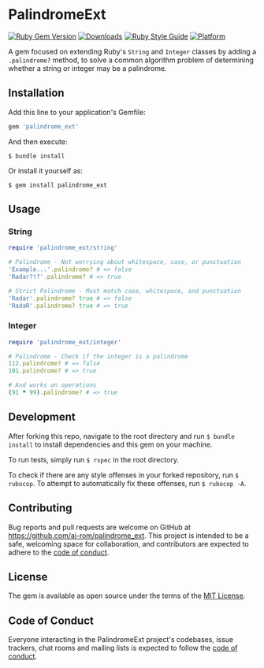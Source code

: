 # PalindromeExt
[![Ruby Gem Version](https://badgen.net/rubygems/v/palindrome_ext)](https://rubygems.org/gems/palindrome_ext)
[![Downloads](https://badgen.net/rubygems/dt/palindrome_ext)](https://rubygems.org/gems/palindrome_ext)
[![Ruby Style Guide](https://img.shields.io/badge/code_style-rubocop-brightgreen.svg)](https://github.com/rubocop/rubocop)
[![Platform](https://badgen.net/rubygems/p/palindrome_ext)](https://www.ruby-lang.org/en/)

A gem focused on extending Ruby's `String` and `Integer` classes by adding a `.palindrome?` method, 
to solve a common algorithm problem of determining whether a string or integer may be a palindrome.

## Installation

Add this line to your application's Gemfile:

```ruby
gem 'palindrome_ext'
```

And then execute:

    $ bundle install

Or install it yourself as:

    $ gem install palindrome_ext

## Usage

### String
```ruby
require 'palindrome_ext/string'

# Palindrome - Not worrying about whitespace, case, or punctuation
'Example...'.palindrome? # => false
'Radar?!?'.palindrome? # => true

# Strict Palindrome - Must match case, whitespace, and punctuation
'Radar'.palindrome? true # => false
'RadaR'.palindrome? true # => true
```

### Integer
```ruby
require 'palindrome_ext/integer'

# Palindrome - Check if the integer is a palindrome
112.palindrome? # => false
101.palindrome? # => true

# And works on operations
(91 * 99).palindrome? # => true
```

## Development

After forking this repo, navigate to the root directory and run `$ bundle install` to install dependencies and this gem on your machine.

To run tests, simply run `$ rspec` in the root directory.

To check if there are any style offenses in your forked repository, run `$ rubocop`. To attempt to automatically fix these offenses, run `$ rubocop -A`.

## Contributing

Bug reports and pull requests are welcome on GitHub at https://github.com/aj-rom/palindrome_ext. This project is intended to be a safe, welcoming space for collaboration, and contributors are expected to adhere to the [code of conduct](https://github.com/[USERNAME]/palindrome_ext/blob/master/CODE_OF_CONDUCT.md).

## License

The gem is available as open source under the terms of the [MIT License](https://opensource.org/licenses/MIT).

## Code of Conduct

Everyone interacting in the PalindromeExt project's codebases, issue trackers, chat rooms and mailing lists is expected to follow the [code of conduct](https://github.com/[USERNAME]/palindrome_ext/blob/master/CODE_OF_CONDUCT.md).
